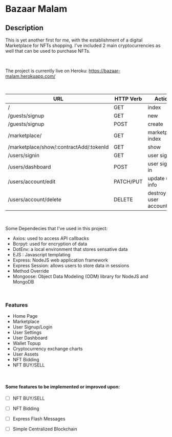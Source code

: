 <h1>Bazaar Malam</h1>

<h2>Description</h2>

This is yet another first for me, with the establishment of a digital Marketplace for NFTs shopping. I've included 2 main cryptocurrencies as well that can be used
to purchase NFTs.

<br />

The project is currently live on Heroku: https://bazaar-malam.herokuapp.com/

<br />

| **URL** | **HTTP Verb** |  **Action**|
|------------|-------------|------------|
| /         | GET       | index  
| /guests/signup         | GET       | new   
| /guests/signup        | POST      | create
| /marketplace/     | GET       | marketplace index   
| /marketplace/show/:contractAdd/:tokenId      | GET       | show       
|/users/signin      |GET        | user sign in 
|/users/dashboard      |POST        | user signed in   
| /users/account/edit      | PATCH/PUT | update user info    
| /users/account/delete      | DELETE    | destroy user account

<br />

Some Dependecies that I've used in this project:

- Axios: used to access API callbacks
- Bcrpyt: used for encryption of data
- DotEnv: a local environment that stores sensative data
- EJS : Javascript templating
- Express: NodeJS web application framework
- Express Session: allows users to store data in sessions
- Method Override
- Mongoose: Object Data Modeling (ODM) library for NodeJS and MongoDB

<br />

<h3>Features</h3>

- Home Page
- Marketplace
- User Signup/Login
- User Settings
- User Dashboard
- Wallet Topup
- Cryptocurrency exchange charts
- User Assets
- NFT Bidding
- NFT BUY/SELL

<br />

<h4>Some features to be implemented or improved upon: </h4>

- [ ] NFT BUY/SELL<br />
- [ ] NFT Bidding<br />
- [ ] Express Flash Messages<br />
- [ ] Simple Centralized Blockchain<br />




